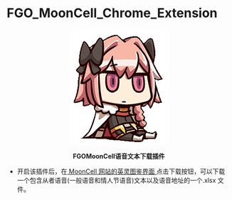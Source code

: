 # FGO_MoonCell_Chrome_Extension

<p align="center">
  <a href="https://fgo.wiki/w/%E8%8B%B1%E7%81%B5%E5%9B%BE%E9%89%B4" target="blank"><img src="/img/astolfu.png" alt="astolfu" /></a>
</p>

  <p bold align="center"><b>FGOMoonCell语音文本下载插件</b></p>

- 开启该插件后，在<a href="https://fgo.wiki/w/%E8%8B%B1%E7%81%B5%E5%9B%BE%E9%89%B4"> MoonCell 网站的英灵图鉴界面 </a>点击下载按钮，可以下载一个包含从者语音(一般语音和情人节语音)文本以及语音地址的一个.xlsx 文件。
